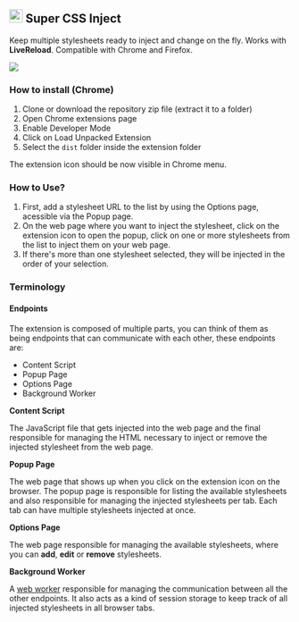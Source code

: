 ## <img src="https://github.com/nelsonr/super_css_inject/raw/master/dist/icons/48x48.png" width="24" /> Super CSS Inject

Keep multiple stylesheets ready to inject and change on the fly. Works with **LiveReload**.
Compatible with Chrome and Firefox.

<img src="https://github.com/nelsonr/super_css_inject/raw/master/preview.png" />

### How to install (Chrome)

1. Clone or download the repository zip file (extract it to a folder)
2. Open Chrome extensions page
3. Enable Developer Mode
4. Click on Load Unpacked Extension
5. Select the `dist` folder inside the extension folder

The extension icon should be now visible in Chrome menu.

### How to Use?

1. First, add a stylesheet URL to the list by using the Options page, acessible via the Popup page.
2. On the web page where you want to inject the stylesheet, click on the extension icon to open the popup, click on one or more stylesheets from the list to inject them on your web page.
3. If there's more than one stylesheet selected, they will be injected in the order of your selection.

### Terminology

#### Endpoints

The extension is composed of multiple parts, you can think of them as being endpoints that can communicate with each other, these endpoints are:

-   Content Script
-   Popup Page
-   Options Page
-   Background Worker

**Content Script**

The JavaScript file that gets injected into the web page and the final responsible for managing the HTML necessary to inject or remove the injected stylesheet from the web page.

**Popup Page**

The web page that shows up when you click on the extension icon on the browser. The popup page is responsible for listing the available stylesheets and also responsible for managing the injected stylesheets per tab. Each tab can have multiple stylesheets injected at once.

**Options Page**

The web page responsible for managing the available stylesheets, where you can **add**, **edit** or **remove** stylesheets.

**Background Worker**

A [web worker](https://developer.mozilla.org/en-US/docs/Web/API/Web_Workers_API) responsible for managing the communication between all the other endpoints. It also acts as a kind of session storage to keep track of all injected stylesheets in all browser tabs.
